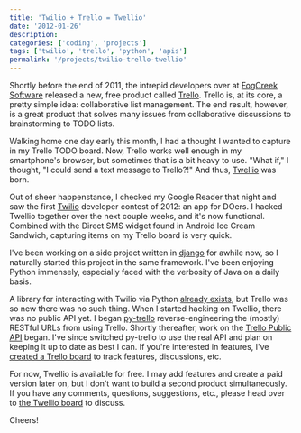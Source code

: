 ```yaml
---
title: 'Twilio + Trello = Twellio'
date: '2012-01-26'
description:
categories: ['coding', 'projects']
tags: ['twilio', 'trello', 'python', 'apis']
permalink: '/projects/twilio-trello-twellio'
---
```


Shortly before the end of 2011, the intrepid developers over at [FogCreek Software](http://www.fogcreek.com "FogCreek") released a new, free product called [Trello](http://www.trello.com 'Trello'). Trello is, at its core, a pretty simple idea: collaborative list management. The end result, however, is a great product that solves many issues from collaborative discussions to brainstorming to TODO lists.

Walking home one day early this month, I had a thought I wanted to capture in my Trello TODO board. Now, Trello works well enough in my smartphone's browser, but sometimes that is a bit heavy to use. "What if," I thought, "I could send a text message to Trello?!" And thus, [Twellio](http://twellio.labs.sigil.org 'Twellio') was born.

Out of sheer happenstance, I checked my Google Reader that night and saw the first [Twilio](http://www.twilio.com 'Twilio') developer contest of 2012: an app for DOers. I hacked Twellio together over the next couple weeks, and it's now functional. Combined with the Direct SMS widget found in Android Ice Cream Sandwich, capturing items on my Trello board is very quick.

I've been working on a side project written in [django](https://www.djangoproject.com/ 'django') for awhile now, so I naturally started this project in the same framework. I've been enjoying Python immensely, especially faced with the verbosity of Java on a daily basis.

A library for interacting with Twilio via Python [already exists](https://github.com/twilio/twilio-python 'twilio-python on GitHub'), but Trello was so new there was no such thing. When I started hacking on Twellio, there was no public API yet. I began [py-trello](https://github.com/sarumont/py-trello 'py-trello on GitHub') reverse-engineering the (mostly) RESTful URLs from using Trello. Shortly thereafter, work on the [Trello Public API](https://trello.com/board/trello-public-api/4ed7e27fe6abb2517a21383d 'Trello Public API') began. I've since switched py-trello to use the real API and plan on keeping it up to date as best I can. If you're interested in features, I've [created a Trello board](https://trello.com/board/py-trello/4f145d87b2f9f15d6d027b53) to track features, discussions, etc.

For now, Twellio is available for free. I may add features and create a paid version later on, but I don't want to build a second product simultaneously. If you have any comments, questions, suggestions, etc., please head over to [the Twellio board](https://trello.com/board/py-trello/4f145d87b2f9f15d6d027b53 'Twellio board on Trello') to discuss.

Cheers!
